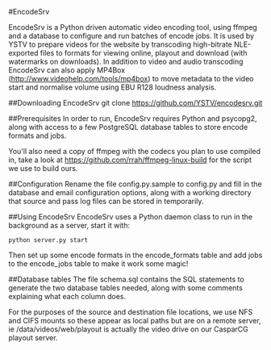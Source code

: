 #EncodeSrv

EncodeSrv is a Python driven automatic video encoding tool, using ffmpeg and a database to configure and run batches of encode jobs. It is used by YSTV to prepare videos for the website by transcoding high-bitrate NLE-exported files to formats for viewing online, playout and download (with watermarks on downloads). In addition to video and audio transcoding EncodeSrv can also apply MP4Box (http://www.videohelp.com/tools/mp4box) to move metadata to the video start and normalise volume using EBU R128 loudness analysis.

##Downloading EncodeSrv
    git clone https://github.com/YSTV/encodesrv.git

##Prerequisites
In order to run, EncodeSrv requires Python and psycopg2, along with access to a few PostgreSQL database tables to store encode formats and jobs.

You'll also need a copy of ffmpeg with the codecs you plan to use compiled in, take a look at https://github.com/rrah/ffmpeg-linux-build for the script we use to build ours.

##Configuration
Rename the file config.py.sample to config.py and fill in the database and email configuration options, along with a working directory that source and pass log files can be stored in temporarily.

##Using EncodeSrv
EncodeSrv uses a Python daemon class to run in the background as a server, start it with:

    python server.py start

Then set up some encode formats in the encode_formats table and add jobs to the encode_jobs table to make it work some magic!

##Database tables
The file schema.sql contains the SQL statements to generate the two database tables needed, along with some comments explaining what each column does.

For the purposes of the source and destination file locations, we use NFS and CIFS mounts so these appear as local paths but are on a remote server, ie /data/videos/web/playout is actually the video drive on our CasparCG playout server.
